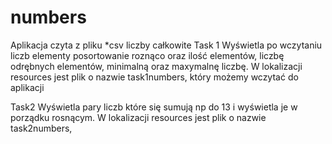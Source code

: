# numbers
Aplikacja czyta z pliku *csv liczby całkowite
Task 1
Wyświetla po wczytaniu liczb
elementy posortowanie roznąco
oraz ilość elementów, liczbę odrębnych elementów, minimalną oraz maxymalnę liczbę.
W lokalizacji resources jest plik o nazwie task1numbers, 
który możemy wczytać do aplikacji

Task2
Wyświetla pary liczb które się sumują np do 13
i wyświetla je w porządku rosnącym.
W lokalizacji resources jest plik o nazwie task2numbers, 


